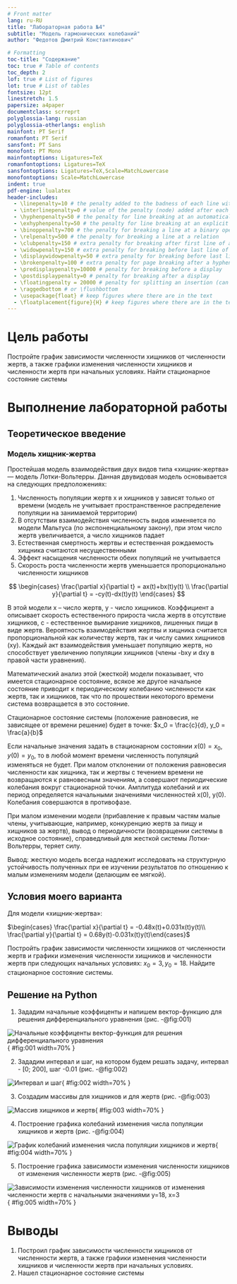 ```yaml
---
# Front matter
lang: ru-RU
title: "Лабораторная работа №4"
subtitle: "Модель гармонических колебаний"
author: "Федотов Дмитрий Константинович"

# Formatting
toc-title: "Содержание"
toc: true # Table of contents
toc_depth: 2
lof: true # List of figures
lot: true # List of tables
fontsize: 12pt
linestretch: 1.5
papersize: a4paper
documentclass: scrreprt
polyglossia-lang: russian
polyglossia-otherlangs: english
mainfont: PT Serif
romanfont: PT Serif
sansfont: PT Sans
monofont: PT Mono
mainfontoptions: Ligatures=TeX
romanfontoptions: Ligatures=TeX
sansfontoptions: Ligatures=TeX,Scale=MatchLowercase
monofontoptions: Scale=MatchLowercase
indent: true
pdf-engine: lualatex
header-includes:
  - \linepenalty=10 # the penalty added to the badness of each line within a paragraph (no associated penalty node) Increasing the value makes tex try to have fewer lines in the paragraph.
  - \interlinepenalty=0 # value of the penalty (node) added after each line of a paragraph.
  - \hyphenpenalty=50 # the penalty for line breaking at an automatically inserted hyphen
  - \exhyphenpenalty=50 # the penalty for line breaking at an explicit hyphen
  - \binoppenalty=700 # the penalty for breaking a line at a binary operator
  - \relpenalty=500 # the penalty for breaking a line at a relation
  - \clubpenalty=150 # extra penalty for breaking after first line of a paragraph
  - \widowpenalty=150 # extra penalty for breaking before last line of a paragraph
  - \displaywidowpenalty=50 # extra penalty for breaking before last line before a display math
  - \brokenpenalty=100 # extra penalty for page breaking after a hyphenated line
  - \predisplaypenalty=10000 # penalty for breaking before a display
  - \postdisplaypenalty=0 # penalty for breaking after a display
  - \floatingpenalty = 20000 # penalty for splitting an insertion (can only be split footnote in standard LaTeX)
  - \raggedbottom # or \flushbottom
  - \usepackage{float} # keep figures where there are in the text
  - \floatplacement{figure}{H} # keep figures where there are in the text
---
```


# Цель работы

Постройте график зависимости численности хищников от численности жертв, а также графики изменения численности хищников и численности жертв при начальных условиях. Найти стационарное состояние системы

# Выполнение лабораторной работы

## Теоретическое введение

### Модель хищник-жертва

Простейшая модель взаимодействия двух видов типа «хищник-жертва» — модель Лотки-Вольтерры. Данная двувидовая модель основывается на следующих предположениях:
1. Численность популяции жертв x и хищников y зависят только от времени (модель не учитывает пространственное распределение популяции на занимаемой территории)
2. В отсутствии взаимодействия численность видов изменяется по модели Мальтуса (по экспоненциальному закону), при этом число жертв увеличивается, а число хищников падает
3. Естественная смертность жертвы и естественная рождаемость хищника считаются несущественными
4. Эффект насыщения численности обеих популяций не учитывается
5. Скорость роста численности жертв уменьшается пропорционально численности хищников

$$
\begin{cases}
    \frac{\partial x}{\partial t} = ax(t)+bx(t)y(t)
    \\
    \frac{\partial y}{\partial t} = -cy(t)-dx(t)y(t)
\end{cases}
$$

В этой модели x – число жертв, y - число хищников. Коэффициент a описывает скорость естественного прироста числа жертв в отсутствие хищников, с - естественное вымирание хищников, лишенных пищи в виде жертв. Вероятность взаимодействия жертвы и хищника считается пропорциональной как количеству жертв, так и числу самих хищников (xy). Каждый акт взаимодействия уменьшает популяцию жертв, но способствует увеличению популяции хищников (члены -bxy и dxy в правой части уравнения). 

Математический анализ этой (жесткой) модели показывает, что имеется стационарное состояние, всякое же другое начальное состояние приводит к периодическому колебанию численности как жертв, так и хищников, так что по прошествии некоторого времени система возвращается в это состояние.

Стационарное состояние системы (положение равновесия, не зависящее от времени решение) будет в точке:
$x_0 = \frac{c}{d}, y_0 = \frac{a}{b}$

Если начальные значения задать в стационарном состоянии $x(0)=x_0, y(0)=y_0$, то в любой момент времени численность популяций изменяться не будет. При малом отклонении от положения равновесия численности как хищника, так и жертвы с течением времени не возвращаются к равновесным значениям, а совершают периодические колебания вокруг стационарной точки. Амплитуда колебаний и их период определяется начальными значениями численностей x(0), y(0). Колебания совершаются в противофазе.

При малом изменении модели (прибавление к правым частям малые члены, учитывающие, например, конкуренцию жертв за пищу и хищников за жертв), вывод о периодичности (возвращении системы в исходное состояние), справедливый для жесткой системы Лотки-Вольтерры, теряет силу.

Вывод: жесткую модель всегда надлежит исследовать на структурную устойчивость полученных при ее изучении результатов по отношению к малым изменениям модели (делающим ее мягкой).

## Условия моего варианта 

Для модели «хищник-жертва»:

$\begin{cases} \frac{\partial x}{\partial t} = -0.48x(t)+0.031x(t)y(t)\\ \frac{\partial y}{\partial t} = 0.68y(t)-0.031x(t)y(t)\end{cases}$

Постройть график зависимости численности хищников от численности жертв и графики изменения численности хищников и численности жертв при следующих начальных условиях: $x_{0}=3, y_{0}=18$. Найдите стационарное состояние системы.

## Решение на Python

1. Зададим начальные коэффиценты и напишем вектор-функцию для решения дифференциального уравнения (рис. -@fig:001)

![Начальные коэффиценты вектор-функция для решения дифференциального уравнения ](images/1.png){ #fig:001 width=70% }

2. Зададим интервал и шаг, на котором будем решать задачу, интервал - [0; 200], шаг -0.01 (рис. -@fig:002)

![Интервал и шаг](images/2.png){ #fig:002 width=70% }

3. Создадим массивы для хищников и для жертв (рис. -@fig:003)

![Массив хищников и жертв](images/3.png){ #fig:003 width=70% }

4. Построение графика колебаний изменения числа популяции хищников и жертв (рис. -@fig:004)

![График колебаний изменения числа популяции хищников и жертв](images/4.png){ #fig:004 width=70% }

5. Построение графика зависимости изменения численности хищников от изменения численности жертв (рис. -@fig:005)

![ Зависимости изменения численности хищников от изменения численности жертв с начальными значениями у=18, х=3](images/5.png){ #fig:005 width=70% }


# Выводы

1. Построил график зависимости численности хищников от численности жертв, а также графики изменения численности хищников и численности жертв при начальных условиях.
2. Нашел стационарное состояние системы